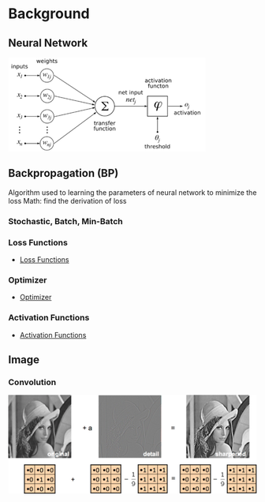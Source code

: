 # Background
## Neural Network
![image](img/neural.png)
## Backpropagation (BP)
Algorithm used to learning the parameters of neural network to minimize the loss
Math: find the derivation of loss
### Stochastic, Batch, Min-Batch


### Loss Functions
* [Loss Functions](loss_functions.md)
### Optimizer
* [Optimizer](optimizer.md)
### Activation Functions
* [Activation Functions](activation_functions.md)

## Image
### Convolution
![image convolution](img/image_convolution.png)